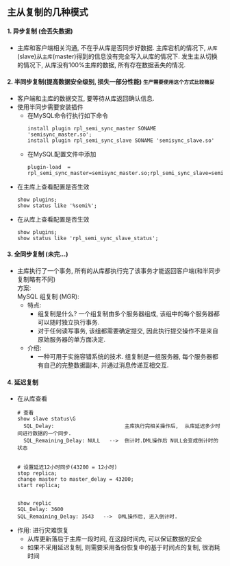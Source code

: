 ## 主从复制的几种模式
#### 1. 异步复制 (会丢失数据)
  - 主库和客户端相关沟通, 不在乎从库是否同步好数据. 主库宕机的情况下, `从库`(slave)从`主库`(master)得到的信息没有完全写入从库的情况下. 发生主从切换的情况下, 从库没有100%主库的数据, 所有存在数据丢失的情况.  


#### 2. 半同步复制(提高数据安全级别, 损失一部分性能) `生产需要使用这个方式比较稳妥`
  - 客户端和主库的数据交互, 要等待从库返回确认信息.
  - 使用半同步需要安装插件
    - 在MySQL命令行执行如下命令
      ``` shell
      install plugin rpl_semi_sync_master SONAME  'semisync_master.so';
      install plugin rpl_semi_sync_slave SONAME 'semisync_slave.so'
      ```
    - 在MySQL配置文件中添加
      ``` shell
      plugin-load  =  rpl_semi_sync_master=semisync_master.so;rpl_semi_sync_slave=semisync_slave.so
      ```
  - 在主库上查看配置是否生效
    ``` shell
    show plugins;
    show status like '%semi%';
    ```
  - 在从库上查看配置是否生效
    ``` shell
    show plugins;
    show status like 'rpl_semi_sync_slave_status';
    ```

#### 3. 全同步复制 (未完...)
  - 主库执行了一个事务, 所有的从库都执行完了该事务才能返回客户端(和半同步复制略有不同)  
    方案:  
      MySQL 组复制 (MGR):
      - 特点:  
        - 组复制是什么?   一个组复制由多个服务器组成, 该组中的每个服务器都可以随时独立执行事务.  
        - 对于任何读写事务, 该组都需要确定提交, 因此执行提交操作不是来自原始服务器的单方面决定.  
      - 介绍:  
        - 一种可用于实施容错系统的技术. 组复制是一组服务器, 每个服务器都有自己的完整数据副本, 并通过消息传递互相交互.  

 

#### 4. 延迟复制
  - 在从库查看
    ``` shell
    # 查看
    show slave status\G
      SQL_Delay:                       主库执行完相关操作后,  从库延迟多少时间进行数据的一个同步.
      SQL_Remaining_Delay: NULL   -->  倒计时.DML操作后 NULL会变成倒计时的状态

    
    # 设置延迟12小时同步(43200 = 12小时)
    stop replica;
    change master to master_delay = 43200;
    start replica;

    
    show replic
    SQL_Delay: 3600
    SQL_Remaining_Delay: 3543   -->  DML操作后, 进入倒计时.
    ``` 
  - 作用: 进行灾难恢复  
    - 从库更新落后于主库一段时间,  在这段时间内, 可以保证数据的安全  
    - 如果不采用延迟复制, 则需要采用备份恢复中的基于时间点的复制, 很消耗时间  
